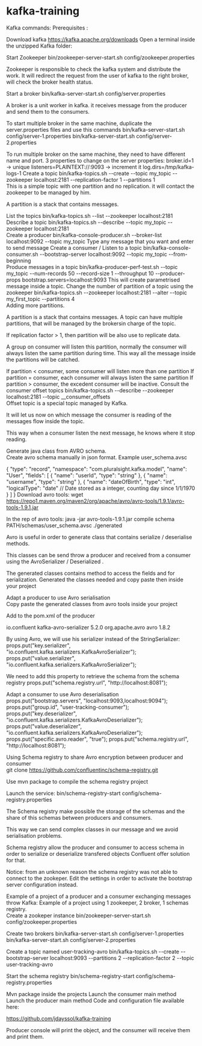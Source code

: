 # kafka-training

Kafka commands:
Prerequisites :

Download kafka https://kafka.apache.org/downloads
Open a terminal inside the unzipped Kafka folder:

Start Zookeeper	bin/zookeeper-server-start.sh config/zookeeper.properties	

Zookeeper is responsible to check the kafka system and distribute the work.
It will redirect the request from the user of kafka to the right broker, will check the broker health status.

Start a broker	bin/kafka-server-start.sh config/server.properties	

A broker is a unit worker in kafka. it receives message from the producer and send them to the consumers.

To start multiple broker in the same machine, duplicate the server.properties files and use this commands
 bin/kafka-server-start.sh config/server-1.properties
bin/kafka-server-start.sh config/server-2.properties

To run multiple broker on the same machine, they need to have different name and port.
3 properties to change on the server properties:
broker.id=1 -> unique
listeners=PLAINTEXT://:9093 -> increment it
log.dirs=/tmp/kafka-logs-1
Create a topic	bin/kafka-topics.sh --create --topic my_topic --zookeeper localhost:2181 --replication-factor 1 --partitions 1	
This is a simple topic with one partition and no replication. it will contact the zookeeper to be managed by him.

A partition is a stack that contains messages.

List the topics	bin/kafka-topics.sh --list --zookeeper localhost:2181	
Describe a topic	bin/kafka-topics.sh --describe --topic my_topic --zookeeper localhost:2181	
Create a producer	bin/kafka-console-producer.sh --broker-list localhost:9092 --topic my_topic	Type any message that you want and enter to send message
Create a consumer / Listen to a topic	bin/kafka-console-consumer.sh --bootstrap-server localhost:9092 --topic my_topic --from-beginning	
Produce messages in a topic	bin/kafka-producer-perf-test.sh --topic my_topic --num-records 50 --record-size 1 --throughput 10 --producer-props bootstrap.servers=localhost:9093	This will create parametrised message inside a topic. 
Change the number of partition of a topic using the zookeeper	bin/kafka-topics.sh --zookeeper localhost:2181 --alter --topic my_first_topic --partitions 4	
Adding more partitions.

A partition is a stack that contains messages. A topic can have multiple partitions, that will be managed by the brokersin charge of the topic.

If replication factor > 1, then partition will be also use to replicate data.

A group on consumer will listen this partition, normally the consumer will always listen the same partition during time. This way all the message inside the partitions will be catched.

If partition < consumer, some consumer will listen more than one partition
If partition = consumer, each consumer will always listen the same partition
If partition > consumer, the excedent consumer will be inactive.
Consult the consumer offset topics	bin/kafka-topics.sh --describe --zookeeper localhost:2181 --topic __consumer_offsets	
Offset topic is a special topic managed by Kafka.

It will let us now on which message the consumer is reading of the messages flow inside the topic.

This way when a consumer listen the next message, he knows where it stop reading.

Generate java class from AVRO schema.	
Create avro schema manually in json format. Example user_schema.avsc

{
"type": "record",
"namespace": "com.pluralsight.kafka.model",
"name": "User",
"fields": [
{
"name": "userId",
"type": "string"
}, {
"name": "username",
"type": "string"
}, {
"name": "dateOfBirth",
"type": "int",
"logicalType": "date" // Date stored as a integer, counting day since 1/1/1970
}
]
}
Download avro tools:
wget https://repo1.maven.org/maven2/org/apache/avro/avro-tools/1.9.1/avro-tools-1.9.1.jar

In the rep of avro tools:
java -jar avro-tools-1.9.1.jar compile schema PATH/schemas/user_schema.avsc ./generated

Avro is useful in order to generate class that contains serialize / deserialise methods.

This classes can be send throw a producer and received from a consumer using the AvroSerializer / Deserialized .

The generated classes contains method to access the fields and for serialization.
Generated the classes needed and copy paste then inside your project



Adapt a producer to use Avro serialisation	
Copy paste the generated classes from avro tools inside your project

Add to the pom.xml of the producer

<dependency>
<groupId>io.confluent</groupId>
<artifactId>kafka-avro-serializer</artifactId>
<version>5.2.0</version>
</dependency>
<dependency>
<groupId>org.apache.avro</groupId>
<artifactId>avro</artifactId>
<version>1.8.2</version>
</dependency>


By using Avro, we will use his serializer instead of the StringSerializer:
props.put("key.serializer", "io.confluent.kafka.serializers.KafkaAvroSerializer");
props.put("value.serializer", "io.confluent.kafka.serializers.KafkaAvroSerializer");


We need to add this property to retrieve the schema from the schema registry
props.put("schema.registry.url", "http://localhost:8081");


Adapt a consumer to use Avro deserialisation	
props.put("bootstrap.servers", "localhost:9093,localhost:9094");
props.put("group.id", "user-tracking-consumer");
props.put("key.deserializer", "io.confluent.kafka.serializers.KafkaAvroDeserializer");
props.put("value.deserializer", "io.confluent.kafka.serializers.KafkaAvroDeserializer");
props.put("specific.avro.reader", "true");
props.put("schema.registry.url", "http://localhost:8081");

Using Schema registry to share Avro encryption between producer and consumer	
git clone https://github.com/confluentinc/schema-registry.git


Use mvn package to compile the schema registry project

Launch the service:
bin/schema-registry-start config/schema-registry.properties

The Schema registry make possible the storage of the schemas and the share of this schemas between producers and consumers.

This way we can send complex classes in our message and we avoid serialisation problems.

Schema registry allow the producer and consumer to access schema in order to serialize or deserialize transfered objects
Confluent offer solution for that.

Notice: from an unknown reason the schema registry was not able to connect to the zookeper. Edit the settings in order to activate the bootstrap server configuration instead.





Example of a project of a producer and a consumer exchanging messages throw Kafka:
Example of a project using 1 zookeeper, 2 broker, 1 schemas registry. 	
Create a zookeper instance
bin/zookeeper-server-start.sh config/zookeeper.properties

Create two brokers
bin/kafka-server-start.sh config/server-1.properties
bin/kafka-server-start.sh config/server-2.properties

Create a topic named user-tracking-avro
bin/kafka-topics.sh --create --bootstrap-server localhost:9093 --partitions 2 --replication-factor 2 --topic user-tracking-avro

Start the schema registry 
bin/schema-registry-start config/schema-registry.properties

Mvn package inside the projects
Launch the consumer main method
Launch the producer main method
Code and configuration file available here:

https://github.com/jdayssol/kafka-training

Producer console will print the object, and the consumer will receive them and print them.


